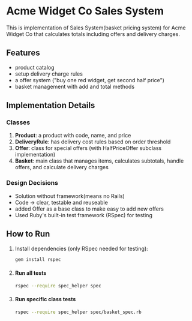 # Acme Widget Co Sales System

This is implementation of Sales System(basket pricing system) for Acme Widget Co that calculates totals including offers and delivery charges.

## Features

- product catalog
- setup delivery charge rules
- a offer system ("buy one red widget, get second half price")
- basket management with add and total methods

## Implementation Details

### Classes

1. **Product**: a product with code, name, and price
2. **DeliveryRule**: has delivery cost rules based on order threshold
3. **Offer**: class for special offers (with HalfPriceOffer subclass implementation)
4. **Basket**: main class that manages items, calculates subtotals, handle offers, and calculate delivery charges

### Design Decisions

- Solution without framework(means no Rails)
- Code -> clear, testable and reuseable
- added Offer as a base class to make easy to add new offers
- Used Ruby's built-in test framework (RSpec) for testing

## How to Run

1. Install dependencies (only RSpec needed for testing):
   ```bash
   gem install rspec

2. #### Run all tests
    ```bash
    rspec --require spec_helper spec

3. #### Run specific class tests
    ```bash
    rspec --require spec_helper spec/basket_spec.rb
